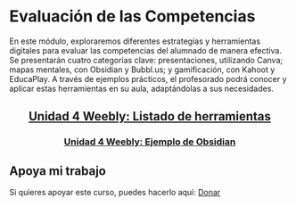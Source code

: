 # Evaluación de las Competencias
En este módulo, exploraremos diferentes estrategias y herramientas digitales para evaluar las competencias del alumnado de manera efectiva. Se presentarán cuatro categorías clave: presentaciones, utilizando Canva; mapas mentales, con Obsidian y Bubbl.us; y gamificación, con Kahoot y EducaPlay. A través de ejemplos prácticos, el profesorado podrá conocer y aplicar estas herramientas en su aula, adaptándolas a sus necesidades.

<h2 align="center"><a href="https://erikdiazfernandez.weebly.com/evaluaciondelascompetencias.html">Unidad 4 Weebly: Listado de herramientas</a></h2>
<h3 align="center"><a href="https://erikdiazfernandez.weebly.com/obsidian.html">Unidad 4 Weebly: Ejemplo de Obsidian</a></h3>

## Apoya mi trabajo
Si quieres apoyar este curso, puedes hacerlo aquí: [Donar](https://paypal.me/eriksenwolf?locale.x=es_ES&country.x=ES)

